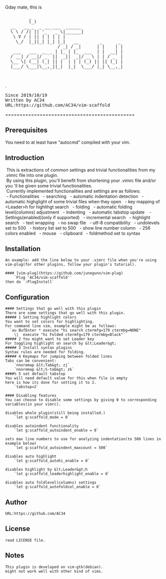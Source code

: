  Gday mate, this is 
 <pre>         _                                  
         (_)                                 
  __   __ _  _ __ ___  ______                
  \ \ / /| || '_ ` _ \|______|               
   \ V / | || | | | | |                      
    \_/  |_||_| |_| |_|   __        _      _ 
                    / _| / _|      | |    | |
   ___   ___  __ _ | |_ | |_  ___  | |  __| |
  / __| / __|/ _` ||  _||  _|/ _ \ | | / _` |
  \__ \| (__| (_| || |  | | | (_) || || (_| |
  |___/ \___|\__,_||_|  |_|  \___/ |_| \__,_|
                                             
                                             
</pre>
.
 
<pre>Since 2019/10/19
Written by AC34
URL:https://github.com/AC34/vim-scaffold
</pre>
=============================================

Prerequisites
---------------------------------------------
  You need to at least have "autocmd" compiled with your vim.

Introduction
---------------------------------------------
&nbsp;This is extractions of common settings and trivial functionalities from my .vimrc file into one plugin.  
&nbsp;By using this plugin, you'll benefit from shortening your .vimrc file and/or you 'll be given some trivial functionalities.  
&nbsp;Currently implemented functionalities and settings are as follows:  
&nbsp;- Functionalities
&nbsp;  - searching
&nbsp;    - automatic indentation detection
&nbsp;    - automatic highglight of some trivial files when they open
&nbsp;    - key mapping of &lt;Leader&gt;h for highlihgt search
&nbsp;  - folding
&nbsp;    - automatic folding level(columns) adjustment
&nbsp;	- indenting
&nbsp;	  - automatic tabstop update
&nbsp;
&nbsp;- Settings(enabled)(only if supported)
&nbsp;  - incremental search
&nbsp;  - highlight search
&nbsp;  - text wrapping
&nbsp;  - no swap file
&nbsp;  - utf-8 compatibility
&nbsp;  - undolevels set to 500
&nbsp;  - history list set to 500
&nbsp;  - show line number column
&nbsp;  - 256 colors enabled
&nbsp;  - mouse
&nbsp;  - clipboard
&nbsp;  - foldmethod set to syntax

Installation
---------------------------------------------
	An example: add the line below to your .vimrc file when you're using vim-plug(for other plugins, follow your plugin's tutorial).
	
	#### [vim-plug](https://github.com/junegunn/vim-plug)
		`Plug 'AC34/vim-scaffold'`
	then do `:PlugInstall`

Configuration
---------------------------------------------
	#### Settings that go well with this plugin
	There are some settings that go well with this plugin.
	##### 1 Setting highlight colors
	You want to set colors for highlighting.  
	For command line vim, example might be as follows:  
	  `au BufEnter * execute "hi search ctermfg=179 ctermbg=NONE"
	    \|  execute "hi Folded ctermfg=179 ctermbg=Black"`
	##### 2 You might want to set Leader key
	For toggling highlight on search by &lt;Leader&gt;
	##### 3 Install syntax plugins
	Syntax rules are needed for folding.
	##### 4 Keymaps for jumping between folded lines
	Tabs can be convenient:
		`nnoremap &lt;Tab&gt; zj`
		`nnoremap &lt;S-tab&gt; zk`
	####% 5 set default tabstop
	You will need default value for this when file is empty
	here is how its done for setting it to 2.
		`tabstop=2`
	
	#### Disabling features
	You can choose to disable some settings by giving 0 to corresponding variables(in your vimrc).
	
	disables whole plugin(still being installed.)  
		`let g:scaffold_mode = 0`
	
	disables autoindent functionality  
		`let g:scaffold_autoindent_enable = 0`
	
	sets max line numbers to use for analyzing indentation(to 500 lines in example below)  
		`let g:scaffold_autoindent_maxcount = 500`
	
	disables auto highlight  
		`let g:scaffold_autohi_enable = 0`
	
	disables highlight by &lt;Leader&gt;h  
		`let g:scaffold_leaderhighlight_enable = 0`
	
	disables auto foldlevel(columns) settings
		`let g:scaffold_autofoldcol_enable = 0`

Author
---------------------------------------------
	URL:https://github.com/AC34

License
---------------------------------------------
	read LICENSE file.

Notes
---------------------------------------------
	This plugin is developed on vim-gtk(debian).
	might not work well with other kind of vims.

